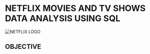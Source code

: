 # NETFLIX MOVIES AND TV SHOWS DATA ANALYSIS USING SQL

![NETFLIX LOGO](https://github.com/sayanihalder98/NETFLIX_PROJECT/commit/5f7d1126e48bbc08d08b525eab1f733718a47670)
## OBJECTIVE
